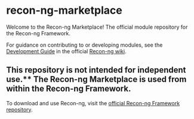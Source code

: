 # recon-ng-marketplace

Welcome to the Recon-ng Marketplace! The official module repository for the Recon-ng Framework.

For guidance on contributing to or developing modules, see the [Development Guide](https://github.com/lanmaster53/recon-ng/wiki/Development-Guide) in the official [Recon-ng wiki](https://github.com/lanmaster53/recon-ng/wiki).

## This repository is not intended for independent use.** The Recon-ng Marketplace is used from within the Recon-ng Framework. 
To download and use Recon-ng, visit the [official Recon-ng Framework repository](https://github.com/lanmaster53/recon-ng).
